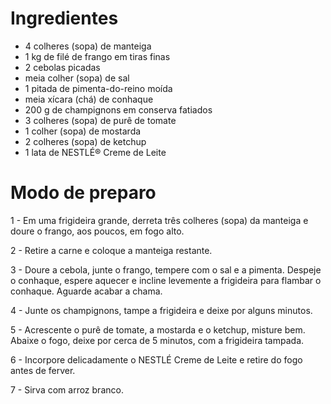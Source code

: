 # Ingredientes

- 4 colheres (sopa) de manteiga
- 1 kg de filé de frango em tiras finas
- 2 cebolas picadas
- meia colher (sopa) de sal
- 1 pitada de pimenta-do-reino moída
- meia xícara (chá) de conhaque
- 200 g de champignons em conserva fatiados
- 3 colheres (sopa) de purê de tomate
- 1 colher (sopa) de mostarda
- 2 colheres (sopa) de ketchup
- 1 lata de NESTLÉ® Creme de Leite

# Modo de preparo

1 - Em uma frigideira grande, derreta três colheres (sopa) da manteiga e doure o frango, aos poucos, em fogo alto.

2 - Retire a carne e coloque a manteiga restante.

3 - Doure a cebola, junte o frango, tempere com o sal e a pimenta. Despeje o conhaque, espere aquecer e incline levemente a frigideira para flambar o conhaque. Aguarde acabar a chama.

4 - Junte os champignons, tampe a frigideira e deixe por alguns minutos.

5 - Acrescente o purê de tomate, a mostarda e o ketchup, misture bem. Abaixe o fogo, deixe por cerca de 5 minutos, com a frigideira tampada.

6 - Incorpore delicadamente o NESTLÉ Creme de Leite e retire do fogo antes de ferver.

7 - Sirva com arroz branco.